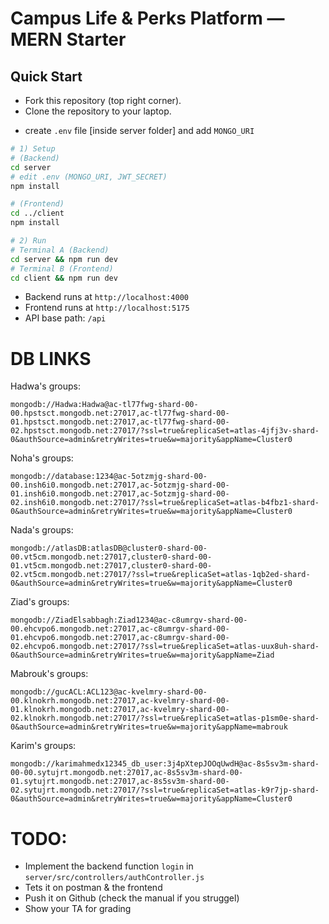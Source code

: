 # Campus Life & Perks Platform — MERN Starter



## Quick Start

* Fork this repository (top right corner).
* Clone the repository to your laptop.
- create `.env` file [inside server folder] and add `MONGO_URI` 

```bash
# 1) Setup 
# (Backend)
cd server
# edit .env (MONGO_URI, JWT_SECRET)
npm install

# (Frontend)
cd ../client
npm install

# 2) Run
# Terminal A (Backend)
cd server && npm run dev
# Terminal B (Frontend)
cd client && npm run dev
```

- Backend runs at `http://localhost:4000`
- Frontend runs at `http://localhost:5175`
- API base path: `/api`

# DB LINKS

Hadwa's groups:
 ```
 mongodb://Hadwa:Hadwa@ac-tl77fwg-shard-00-00.hpstsct.mongodb.net:27017,ac-tl77fwg-shard-00-01.hpstsct.mongodb.net:27017,ac-tl77fwg-shard-00-02.hpstsct.mongodb.net:27017/?ssl=true&replicaSet=atlas-4jfj3v-shard-0&authSource=admin&retryWrites=true&w=majority&appName=Cluster0
 ```

Noha's groups:
 ```
 mongodb://database:1234@ac-5otzmjg-shard-00-00.insh6i0.mongodb.net:27017,ac-5otzmjg-shard-00-01.insh6i0.mongodb.net:27017,ac-5otzmjg-shard-00-02.insh6i0.mongodb.net:27017/?ssl=true&replicaSet=atlas-b4fbz1-shard-0&authSource=admin&retryWrites=true&w=majority&appName=Cluster0
 ```

Nada's groups:
 ```
 mongodb://atlasDB:atlasDB@cluster0-shard-00-00.vt5cm.mongodb.net:27017,cluster0-shard-00-01.vt5cm.mongodb.net:27017,cluster0-shard-00-02.vt5cm.mongodb.net:27017/?ssl=true&replicaSet=atlas-1qb2ed-shard-0&authSource=admin&retryWrites=true&w=majority&appName=Cluster0
```
Ziad's groups:
```
mongodb://ZiadElsabbagh:Ziad1234@ac-c8umrgv-shard-00-00.ehcvpo6.mongodb.net:27017,ac-c8umrgv-shard-00-01.ehcvpo6.mongodb.net:27017,ac-c8umrgv-shard-00-02.ehcvpo6.mongodb.net:27017/?ssl=true&replicaSet=atlas-uux8uh-shard-0&authSource=admin&retryWrites=true&w=majority&appName=Ziad 
 ```
Mabrouk's groups:
 ```
 mongodb://gucACL:ACL123@ac-kvelmry-shard-00-00.klnokrh.mongodb.net:27017,ac-kvelmry-shard-00-01.klnokrh.mongodb.net:27017,ac-kvelmry-shard-00-02.klnokrh.mongodb.net:27017/?ssl=true&replicaSet=atlas-p1sm0e-shard-0&authSource=admin&retryWrites=true&w=majority&appName=mabrouk
 ```
Karim's groups:
``` 
mongodb://karimahmedx12345_db_user:3j4pXtepJOOqUwdH@ac-8s5sv3m-shard-00-00.sytujrt.mongodb.net:27017,ac-8s5sv3m-shard-00-01.sytujrt.mongodb.net:27017,ac-8s5sv3m-shard-00-02.sytujrt.mongodb.net:27017/?ssl=true&replicaSet=atlas-k9r7jp-shard-0&authSource=admin&retryWrites=true&w=majority&appName=Cluster0
 ```    

 # TODO:
- Implement the backend function `login` in `server/src/controllers/authController.js`
- Tets it on postman & the frontend
- Push it on Github (check the manual if you struggel)
- Show your TA for grading